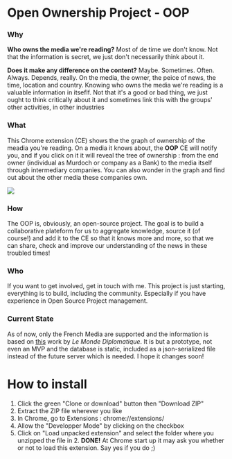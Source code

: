 # Open Ownership Project - OOP

### Why 
**Who owns the media we're reading?** Most of de time we don't know. Not that the information is secret, we just don't necessarily think about it.

**Does it make any difference on the content?** Maybe. Sometimes. Often. Always. Depends, really. On the media, the owner, the peice of news, the time, location and country. Knowing who owns the media we're reading is a valuable information in itseflf. Not that it's a good or bad thing, we just ought to think critically about it and sometimes link this with the groups' other activities, in other industries

### What

This Chrome extension (CE) shows the the graph of ownership of the meadia you're reading. On a media it knows about, the **OOP** CE will notify you, and if you click on it it will reveal the tree of ownership : from the end owner (individual as Murdoch or company as a Bank) to the media itself through intermediary companies. You can also wonder in the graph and find out about the other media these companies own. 

[![](https://s2.postimg.org/6byfb6hbt/Capture_d_e_cran_2017-08-06_a_16.03.40.png)](https://postimg.org/image/zecpe03lh/)

### How

The OOP is, obviously, an open-source project. The goal is to build a collaborative plateform for us to aggregate knowledge, source it (of course!) and add it to the CE so that it knows more and more, so that we can share, check and improve our understanding of the news in these troubled times!

### Who

If you want to get involved, get in touch with me. This project is just starting, everything is to build, including the community. Especially if you have experience in Open Source Project management.

### Current State

As of now, only the French Media are supported and the information is based on [this]() work by *Le Monde Diplomatique*. It is but a prototype, not even an MVP and the database is static, included as a json-serialized file instead of the future server which is needed. I hope it changes soon!

# How to install

1. Click the green "Clone or download" button then "Download ZIP"
2. Extract the ZIP file wherever you like
3. In Chrome, go to Extensions : chrome://extensions/
4. Allow the "Developper Mode" by clicking on the checkbox
5. Click on "Load unpacked extension" and select the folder where you unzipped the file in 2.
**DONE!**
At Chrome start up it may ask you whether or not to load this extension. Say yes if you do ;) 
